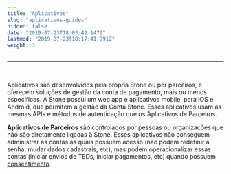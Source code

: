 ```yaml
---
title: "Aplicativos"
slug: "aplicativos-guides"
hidden: false
date: "2019-07-23T18:03:42.147Z"
lastmod: "2019-07-23T18:17:41.991Z"
weight: 3
---
```


---

<br>

Aplicativos são desenvolvidos pela própria Stone ou por parceiros, e oferecem soluções de gestão da conta de pagamento, mais ou menos específicas. A Stone possui um web app e aplicativos mobile, para iOS e Android, que permitem a gestão da Conta Stone. Esses aplicativos usam as mesmas APIs e métodos de autenticação que os Aplicativos de Parceiros.

**Aplicativos de Parceiros** são controlados por pessoas ou organizações que não são diretamente ligadas à Stone. Esses aplicativos não conseguem administrar as contas às quais possuem acesso (não podem redefinir a senha, mudar dados cadastrais, etc), mas podem operacionalizar essas contas (iniciar envios de TEDs, iniciar pagamentos, etc) quando possuem [consentimento](/docs/guias/integracao/consentimento).
